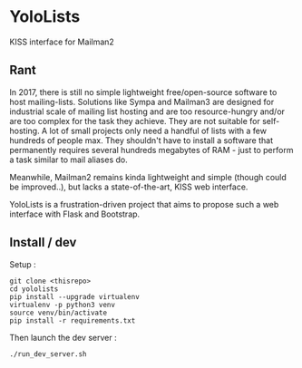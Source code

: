 YoloLists
=========

KISS interface for Mailman2

Rant
----

In 2017, there is still no simple lightweight free/open-source software to host mailing-lists. Solutions like Sympa and Mailman3 are designed for industrial scale of mailing list hosting and are too resource-hungry and/or are too complex for the task they achieve. They are not suitable for self-hosting. A lot of small projects only need a handful of lists with a few hundreds of people max. They shouldn't have to install a software that permanently requires several hundreds megabytes of RAM - just to perform a task similar to mail aliases do.

Meanwhile, Mailman2 remains kinda lightweight and simple (though could be improved..), but lacks a state-of-the-art, KISS web interface. 

YoloLists is a frustration-driven project that aims to propose such a web interface with Flask and Bootstrap.


Install / dev
-------------

Setup : 

```
git clone <thisrepo>
cd yololists
pip install --upgrade virtualenv
virtualenv -p python3 venv
source venv/bin/activate
pip install -r requirements.txt
```

Then launch the dev server :

```
./run_dev_server.sh
```


